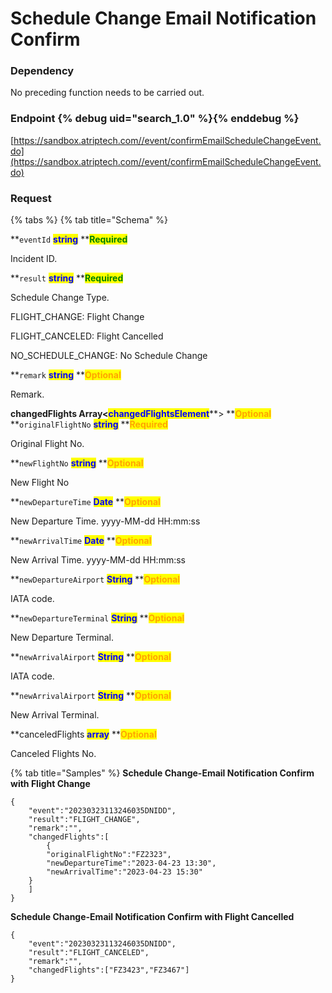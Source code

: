# Schedule Change Email Notification Confirm

### Dependency

No preceding function needs to be carried out.

### Endpoint {% debug uid="search_1.0" %}{% enddebug %}

[https://sandbox.atriptech.com//event/confirmEmailScheduleChangeEvent.do](https://sandbox.atriptech.com//event/confirmEmailScheduleChangeEvent.do)

### Request

{% tabs %}
{% tab title="Schema" %}

**`eventId`  **<mark style="color:blue;">**string**</mark>**  **<mark style="color:green;">**Required**</mark>

Incident ID.

**`result`  **<mark style="color:blue;">**string**</mark>**  **<mark style="color:green;">**Required**</mark>

Schedule Change Type.

FLIGHT_CHANGE: Flight Change

FLIGHT_CANCELED: Flight Cancelled

NO_SCHEDULE_CHANGE: No Schedule Change

**`remark`  **<mark style="color:blue;">**string**</mark>**  **<mark style="color:orange;">**Optional**</mark>

Remark.

**changedFlights Array<**<mark style="color:blue;">**changedFlightsElement**</mark>**> **<mark style="color:orange;">**Optional**</mark>
**`originalFlightNo`  **<mark style="color:blue;">**string**</mark>**  **<mark style="color:orange;">**Required**</mark>

Original Flight No.

**`newFlightNo`  **<mark style="color:blue;">**string**</mark>**  **<mark style="color:orange;">**Optional**</mark>

New Flight No

**`newDepartureTime`  **<mark style="color:blue;">**Date**</mark>**  **<mark style="color:orange;">**Optional**</mark>

New Departure Time. yyyy-MM-dd HH:mm:ss

**`newArrivalTime`  **<mark style="color:blue;">**Date**</mark>**  **<mark style="color:orange;">**Optional**</mark>

New Arrival Time. yyyy-MM-dd HH:mm:ss

**`newDepartureAirport`  **<mark style="color:blue;">**String**</mark>**  **<mark style="color:orange;">**Optional**</mark>

IATA code.

**`newDepartureTerminal`  **<mark style="color:blue;">**String**</mark>**  **<mark style="color:orange;">**Optional**</mark>

New Departure Terminal.

**`newArrivalAirport`  **<mark style="color:blue;">**String**</mark>**  **<mark style="color:orange;">**Optional**</mark>

IATA code.

**`newArrivalAirport`  **<mark style="color:blue;">**String**</mark>**  **<mark style="color:orange;">**Optional**</mark>

New Arrival Terminal.

**canceledFlights  **<mark style="color:blue;">**array**</mark>**  **<mark style="color:orange;">**Optional**</mark>

Canceled Flights No.

{% tab title="Samples" %}
**Schedule Change-Email Notification Confirm with Flight Change**
```
{
    "event":"20230323113246035DNIDD",
    "result":"FLIGHT_CHANGE",
    "remark":"",
    "changedFlights":[
        {
        "originalFlightNo":"FZ2323",
        "newDepartureTime":"2023-04-23 13:30",
        "newArrivalTime":"2023-04-23 15:30"
    }
    ]
}
```
**Schedule Change-Email Notification Confirm with Flight Cancelled**
```
{
    "event":"20230323113246035DNIDD",
    "result":"FLIGHT_CANCELED",
    "remark":"",
    "changedFlights":["FZ3423","FZ3467"]
}
```




